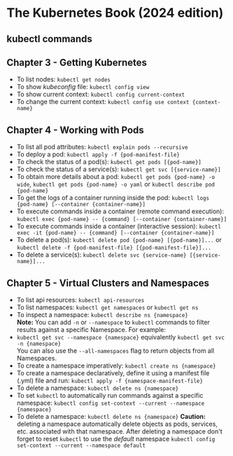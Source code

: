 # The Kubernetes Book (2024 edition)

## kubectl commands

## Chapter 3 - Getting Kubernetes
* To list nodes: ```kubectl get nodes```
* To show *kubeconfig* file: ```kubectl config view```
* To show current context: ```kubectl config current-context```
* To change the current context: ```kubectl config use context {context-name}```
## Chapter 4 - Working with Pods
* To list all pod attributes: ```kubectl explain pods --recursive```
* To deploy a pod: ```kubectl apply -f {pod-manifest-file}```
* To check the status of a pod(s): ```kubectl get pods [{pod-name}]```
* To check the status of a service(s): ```kubectl get svc [{service-name}]```
* To obtain more details about a pod: ```kubectl get pods {pod-name} -o wide```, ```kubectl get pods {pod-name} -o yaml``` or ```kubectl describe pod {pod-name}```
* To get the logs of a container running inside the pod: ```kubectl logs {pod-name} [--container {container-name}]```
* To execute commands inside a container (remote command execution): ```kubectl exec {pod-name} -- {command} [--container {container-name}]```
* To execute commands inside a container (interactive session): ```kubectl exec -it {pod-name} -- {command} [--container {container-name}]```
* To delete a pod(s): ```kubectl delete pod {pod-name} [{pod-name}]...``` or ```kubectl delete -f {pod-manifest-file} [{pod-manifest-file}]...```
* To delete a service(s): ```kubectl delete svc {service-name} [{service-name}]...```
## Chapter 5 - Virtual Clusters and Namespaces
* To list api resources: ```kubectl api-resources```
* To list namespaces: ```kubectl get namespaces``` or ```kubectl get ns```
* To inspect a namespace: ```kubectl describe ns {namespace}```  
**Note:** You can  add ```-n``` or ```--namespace``` to ```kubectl``` commands to filter results against a specific Namespace. For example:
* ```kubectl get svc --namespace {namespace}``` equivalently ```kubectl get svc -n {namespace}```  
You can also use the ```--all-namespaces``` flag to return objects from all Namespaces.
* To create a namespace imperatively: ```kubectl create ns {namespace}```
* To create a namespace declaratively, define it using a manifest file (.yml) file and run: ```kubectl apply -f {namespace-manifest-file}```
* To delete a namespace: ```kubectl delete ns {namespace}```
* To set ```kubectl``` to automatically run commands against a specific namespace: ```kubectl config set-context --current --namespace {namespace}```
* To delete a namespace: ```kubectl delete ns {namespace}``` **Caution:** deleting a namespace automatically delete objects as pods, services, etc. associated with that namespace.
After deleting a namespace don't forget to reset ```kubectl``` to use the *default* namespace ```kubectl config set-context --current --namespace default```
